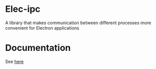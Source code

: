 # Elec-ipc

A library that makes communication between different processes more convenient for Electron applications

# Documentation

See [here](https://savage181855.github.io/savage-libs/elec-ipc/modules)
